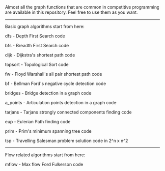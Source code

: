 Almost all the graph functions that are common in competitive programming are available in this repository. Feel free to use them as you want.


__________________________________________________________________

Basic graph algorithms start from here:

dfs       -  Depth First Search code

bfs       -  Breadth First Search code

dijk      -  Dijkstra's shortest path code

topsort   -  Topological Sort code

fw        -  Floyd Warshall's all pair shortest path code

bf        -  Bellman Ford's negative cycle detection code

bridges   -  Bridge detection in a graph code

a_points  -  Articulation points detection in a graph code

tarjans   -  Tarjans strongly connected components finding code

eup       -  Eulerian Path finding code

prim      -  Prim's minimum spanning tree code

tsp       -  Travelling Salesman problem solution code in 2^n x n^2


____________________________________________________________________

Flow related algorithms start from here:

mflow     -  Max flow Ford Fulkerson code

